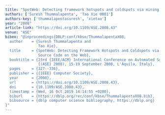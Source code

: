 ```yaml
---
title: "SpotWeb: Detecting framework hotspots and coldspots via mining open source code on the web"
authors: ['Suresh Thummalapenta', 'Tao Xie 0001']
authors-key: ['thummalapentasuresh', 'xietao']
year: "2008"
article-link: "https://doi.org/10.1109/ASE.2008.43"
venue: "ASE"
bibex: "@inproceedings{DBLP:conf/kbse/ThummalapentaX08,
  author    = {Suresh Thummalapenta and
               Tao Xie},
  title     = {SpotWeb: Detecting Framework Hotspots and Coldspots via Mining Open
               Source Code on the Web},
  booktitle = {23rd {IEEE/ACM} International Conference on Automated Software Engineering
               {(ASE} 2008), 15-19 September 2008, L'Aquila, Italy},
  pages     = {327--336},
  publisher = {{IEEE} Computer Society},
  year      = {2008},
  url       = {https://doi.org/10.1109/ASE.2008.43},
  doi       = {10.1109/ASE.2008.43},
  timestamp = {Wed, 16 Oct 2019 14:14:55 +0200},
  biburl    = {https://dblp.org/rec/conf/kbse/ThummalapentaX08.bib},
  bibsource = {dblp computer science bibliography, https://dblp.org}
}"
---
```


